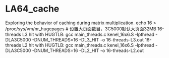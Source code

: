 # LA64_cache
Exploring the behavior of caching during matrix multiplication.
echo 16 > /proc/sys/vm/nr_hugepages # 设置大页面数目，3C5000默认大页面32MB
16-threads L3 hit with HUGTLB: gcc main_threads.c kenel_16x6.S -lpthread -DLA3C5000 -DNUM_THREADS=16 -DL3_HIT -o 16-threads-L3.out
16-threads L2 hit with HUGTLB: gcc main_threads.c kenel_16x6.S -lpthread -DLA3C5000 -DNUM_THREADS=16 -DL2_HIT -o 16-threads-L2.out

